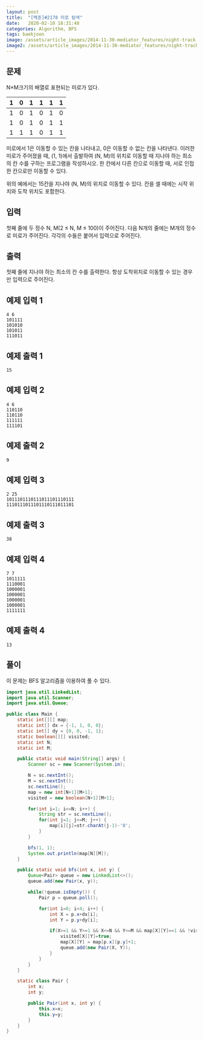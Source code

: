 ```yaml
---
layout: post
title:  "[백준]#2178 미로 탐색"
date:   2020-02-10 18:31:48
categories: Algorithm, BFS
tags: baekjoon
image: /assets/article_images/2014-11-30-mediator_features/night-track.JPG
image2: /assets/article_images/2014-11-30-mediator_features/night-track-mobile.JPG
---
```


문제
--------------------

N×M크기의 배열로 표현되는 미로가 있다.

|1|0|1|1|1|1|
|:--:|:--:|:--:|:--:|:--:|:--:|
|1|0|1|0|1|0|
|1|0|1|0|1|1|
|1|1|1|0|1|1|

미로에서 1은 이동할 수 있는 칸을 나타내고, 0은 이동할 수 없는 칸을 나타낸다. 이러한 미로가 주어졌을 때, (1, 1)에서 출발하여 (N, M)의 위치로 이동할 때 지나야 하는 최소의 칸 수를 구하는 프로그램을 작성하시오. 한 칸에서 다른 칸으로 이동할 때, 서로 인접한 칸으로만 이동할 수 있다.

위의 예에서는 15칸을 지나야 (N, M)의 위치로 이동할 수 있다. 칸을 셀 때에는 시작 위치와 도착 위치도 포함한다.

입력
---------------------------

첫째 줄에 두 정수 N, M(2 ≤ N, M ≤ 100)이 주어진다. 다음 N개의 줄에는 M개의 정수로 미로가 주어진다. 각각의 수들은 붙어서 입력으로 주어진다.

출력
----------------

첫째 줄에 지나야 하는 최소의 칸 수를 출력한다. 항상 도착위치로 이동할 수 있는 경우만 입력으로 주어진다.

예제 입력 1 
----------------------

```
4 6
101111
101010
101011
111011
```

예제 출력 1 
------------------------

```
15
```

예제 입력 2
----------------------

```
4 6
110110
110110
111111
111101
```

예제 출력 2
------------------------

```
9
```

예제 입력 3
----------------------

```
2 25
1011101110111011101110111
1110111011101110111011101
```

예제 출력 3
------------------------

```
38
```

예제 입력 4
----------------------

```
7 7
1011111
1110001
1000001
1000001
1000001
1000001
1111111
```

예제 출력 4
------------------------

```
13
```

풀이
--------------------------

이 문제는 BFS 알고리즘을 이용하여 풀 수 있다.

```java
import java.util.LinkedList;
import java.util.Scanner;
import java.util.Queue;

public class Main {
    static int[][] map;
    static int[] dx = {-1, 1, 0, 0};
    static int[] dy = {0, 0, -1, 1};
    static boolean[][] visited;
    static int N;
    static int M;

    public static void main(String[] args) {
        Scanner sc = new Scanner(System.in);

        N = sc.nextInt();
        M = sc.nextInt();
        sc.nextLine();
        map = new int[N+1][M+1];
        visited = new boolean[N+1][M+1];

        for(int i=1; i<=N; i++) {
            String str = sc.nextLine();
            for(int j=1; j<=M; j++) {
                map[i][j]=str.charAt(j-1)-'0';
            }
        }

        bfs(1, 1);
        System.out.println(map[N][M]);
    }

    public static void bfs(int x, int y) {
        Queue<Pair> queue = new LinkedList<>();
        queue.add(new Pair(x, y));

        while(!queue.isEmpty()) {
            Pair p = queue.poll();

            for(int i=0; i<4; i++) {
                int X = p.x+dx[i];
                int Y = p.y+dy[i];

                if(X>=1 && Y>=1 && X<=N && Y<=M && map[X][Y]==1 && !visited[X][Y]) {
                    visited[X][Y]=true;
                    map[X][Y] = map[p.x][p.y]+1;
                    queue.add(new Pair(X, Y));
                }
            }
        }
    }

    static class Pair {
        int x;
        int y;

        public Pair(int x, int y) {
            this.x=x;
            this.y=y;
        }
    }
}
```
